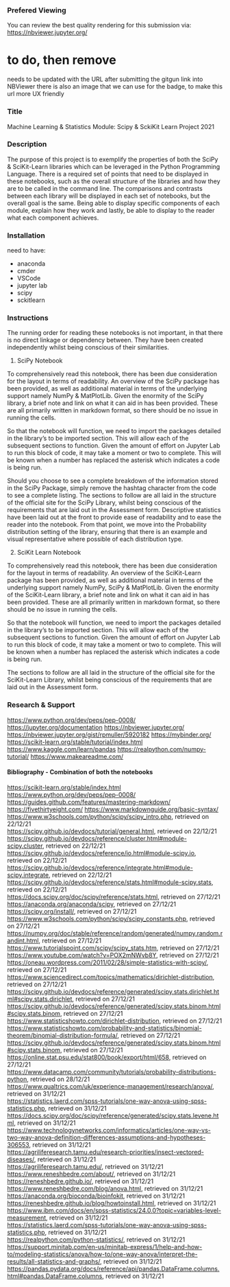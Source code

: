 ### Prefered Viewing

You can review the best quality rendering for this submission via:
https://nbviewer.jupyter.org/

# to do, then remove
needs to be updated with the URL after submitting the gitgun link into NBViewer
there is also an image that we can use for the badge, to make this url more UX friendly

### Title 

Machine Learning & Statistics Module: Scipy & SckiKit Learn Project 2021

### Description
The purpose of this project is to exemplify the properties of both the SciPy & SciKit-Learn libraries which can be leveraged in the Python Programming Language. 
There is a required set of points that need to be displayed in these notebooks, such as the overall structure of the libraries and how they are to be called in the command line. 
The comparisons and contrasts between each library will be displayed in each set of notebooks, but the overall goal is the same. Being able to display  specific components of each module, explain how they work and lastly, be able to display to the reader what each component achieves.

### Installation

need to have:
- anaconda
- cmder
- VSCode
- jupyter lab
- scipy
- sckitlearn

### Instructions
The running order for reading these notebooks is not important, in that there is no direct linkage or dependency between. They have been created independently whilst being conscious of their similarities.

1. SciPy Notebook

To comprehensively read this notebook, there has been due consideration for the layout in terms of readability. An overview of the SciPy package has been provided, as well as additional material in terms of the underlying support namely NumPy & MatPlotLib. Given the enormity of the SciPy library, a brief note and link on what it can aid in has been provided. These are all primarily written in markdown format, so there should be no issue in running the cells.

So that the notebook will function, we need to import the packages detailed in the library’s to be imported section. This will allow each of the subsequent sections to function. Given the amount of effort on Jupyter Lab to run this block of code, it may take a moment or two to complete. This will be known when a number has replaced the asterisk which indicates a code is being run.

Should you  choose to see a complete breakdown of the information stored in the SciPy Package, simply remove the hashtag character from the code to see a complete listing. 
The sections to follow are all laid in the structure of the official site for the SciPy Library, whilst being conscious of the requirements that are laid out in the Assessment form.
Descriptive statistics have been laid out at the front to provide ease of readability and to ease the reader into the notebook. From that point, we move into the Probability distribution setting of the library, ensuring that there is an example and visual representative where possible of each distribution type. 

2. SciKit Learn Notebook

To comprehensively read this notebook, there has been due consideration for the layout in terms of readability. An overview of the SciKit-Learn package has been provided, as well as additional material in terms of the underlying support namely NumPy, SciPy & MatPlotLib. Given the enormity of the SciKit-Learn library, a brief note and link on what it can aid in has been provided. These are all primarily written in markdown format, so there should be no issue in running the cells.

So that the notebook will function, we need to import the packages detailed in the library’s to be imported section. This will allow each of the subsequent sections to function. Given the amount of effort on Jupyter Lab to run this block of code, it may take a moment or two to complete. This will be known when a number has replaced the asterisk which indicates a code is being run.

The sections to follow are all laid in the structure of the official site for the SciKit-Learn Library, whilst being conscious of the requirements that are laid out in the Assessment form.


### Research & Support

https://www.python.org/dev/peps/pep-0008/
https://jupyter.org/documentation
https://nbviewer.jupyter.org/
https://nbviewer.jupyter.org/gist/rpmuller/5920182
https://mybinder.org/
https://scikit-learn.org/stable/tutorial/index.html
https://www.kaggle.com/learn/pandas
https://realpython.com/numpy-tutorial/
https://www.makeareadme.com/

#### Bibliography - Combination of both the notebooks

https://scikit-learn.org/stable/index.html
https://www.python.org/dev/peps/pep-0008/
https://guides.github.com/features/mastering-markdown/
https://fivethirtyeight.com/
https://www.markdownguide.org/basic-syntax/
https://www.w3schools.com/python/scipy/scipy_intro.php, retrieved on 22/12/21 <br>
https://scipy.github.io/devdocs/tutorial/general.html, retrieved on 22/12/21 <br>
https://scipy.github.io/devdocs/reference/cluster.html#module-scipy.cluster, retrieved on 22/12/21 <br>
https://scipy.github.io/devdocs/reference/io.html#module-scipy.io, retrieved on 22/12/21 <br>
https://scipy.github.io/devdocs/reference/integrate.html#module-scipy.integrate, retrieved on 22/12/21 <br>
https://scipy.github.io/devdocs/reference/stats.html#module-scipy.stats, retrieved on 22/12/21 <br>
https://docs.scipy.org/doc/scipy/reference/stats.html, retrieved on 27/12/21 <br>
https://anaconda.org/anaconda/scipy, retrieved on 27/12/21 <br>
https://scipy.org/install/, retrieved on 27/12/21 <br>
https://www.w3schools.com/python/scipy/scipy_constants.php, retrieved on 27/12/21 <br>
https://numpy.org/doc/stable/reference/random/generated/numpy.random.randint.html, retrieved on 27/12/21 <br>
https://www.tutorialspoint.com/scipy/scipy_stats.htm, retrieved on 27/12/21 <br>
https://www.youtube.com/watch?v=POX2mNWvb8Y, retrieved on 27/12/21 <br>
https://oneau.wordpress.com/2011/02/28/simple-statistics-with-scipy/, retrieved on 27/12/21 <br>
https://www.sciencedirect.com/topics/mathematics/dirichlet-distribution, retrieved on 27/12/21 <br>
https://scipy.github.io/devdocs/reference/generated/scipy.stats.dirichlet.html#scipy.stats.dirichlet, retrieved on 27/12/21 <br>
https://scipy.github.io/devdocs/reference/generated/scipy.stats.binom.html#scipy.stats.binom, retrieved on 27/12/21 <br>
https://www.statisticshowto.com/dirichlet-distribution, retrieved on 27/12/21 <br>
https://www.statisticshowto.com/probability-and-statistics/binomial-theorem/binomial-distribution-formula/, retrieved on 27/12/21 <br>
https://scipy.github.io/devdocs/reference/generated/scipy.stats.binom.html#scipy.stats.binom, retrieved on 27/12/21 <br>
https://online.stat.psu.edu/stat800/book/export/html/658, retrieved on 27/12/21 <br>
https://www.datacamp.com/community/tutorials/probability-distributions-python, retrieved on 28/12/21 <br>
https://www.qualtrics.com/uk/experience-management/research/anova/, retrieved on 31/12/21 <br>
https://statistics.laerd.com/spss-tutorials/one-way-anova-using-spss-statistics.php, retrieved on 31/12/21 <br>
https://docs.scipy.org/doc/scipy/reference/generated/scipy.stats.levene.html, retrieved on 31/12/21 <br>
https://www.technologynetworks.com/informatics/articles/one-way-vs-two-way-anova-definition-differences-assumptions-and-hypotheses-306553, retrieved on 31/12/21 <br>
https://agriliferesearch.tamu.edu/research-priorities/insect-vectored-diseases/, retrieved on 31/12/21 <br>
https://agriliferesearch.tamu.edu/, retrieved on 31/12/21 <br>
https://www.reneshbedre.com/about/, retrieved on 31/12/21 <br>
https://reneshbedre.github.io/, retrieved on 31/12/21 <br>
https://www.reneshbedre.com/blog/anova.html, retrieved on 31/12/21 <br>
https://anaconda.org/bioconda/bioinfokit, retrieved on 31/12/21 <br>
https://reneshbedre.github.io/blog/howtoinstall.html, retrieved on 31/12/21 <br>
https://www.ibm.com/docs/en/spss-statistics/24.0.0?topic=variables-level-measurement, retrieved on 31/12/21 <br>
https://statistics.laerd.com/spss-tutorials/one-way-anova-using-spss-statistics.php, retrieved on 31/12/21 <br>
https://realpython.com/python-statistics/, retrieved on 31/12/21 <br>
https://support.minitab.com/en-us/minitab-express/1/help-and-how-to/modeling-statistics/anova/how-to/one-way-anova/interpret-the-results/all-statistics-and-graphs/, retrieved on 31/12/21 <br>
https://pandas.pydata.org/docs/reference/api/pandas.DataFrame.columns.html#pandas.DataFrame.columns, retrieved on 31/12/21 <br>